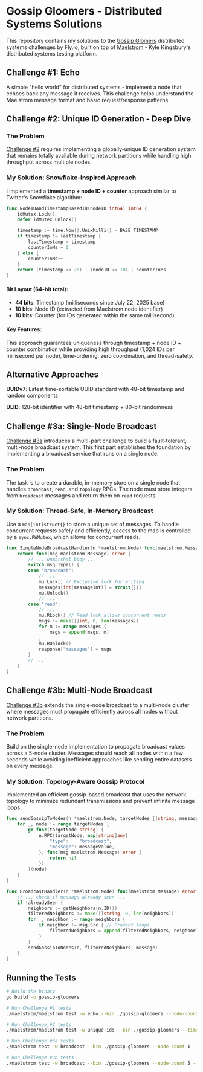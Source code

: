 # Gossip Gloomers - Distributed Systems Solutions

This repository contains my solutions to the [Gossip Glomers](https://fly.io/dist-sys/) distributed systems challenges by Fly.io, built on top of [Maelstrom](https://github.com/jepsen-io/maelstrom) - Kyle Kingsbury's distributed systems testing platform.


## Challenge #1: Echo

A simple "hello world" for distributed systems - implement a node that echoes back any message it receives. This challenge helps understand the Maelstrom message format and basic request/response patterns

## Challenge #2: Unique ID Generation - Deep Dive

### The Problem

[Challenge #2](https://fly.io/dist-sys/2/) requires implementing a globally-unique ID generation system that remains totally available during network partitions while handling high throughput across multiple nodes.

### My Solution: Snowflake-Inspired Approach

I implemented a **timestamp + node ID + counter** approach similar to Twitter's Snowflake algorithm:

```go
func NodeIDAndTimestampBasedID(nodeID int64) int64 {
    idMutex.Lock()
    defer idMutex.Unlock()

    timestamp := time.Now().UnixMilli() - BASE_TIMESTAMP
    if timestamp != lastTimestamp {
        lastTimestamp = timestamp
        counterInMs = 0
    } else {
        counterInMs++
    }
    return (timestamp << 20) | (nodeID << 10) | counterInMs
}
```

#### Bit Layout (64-bit total):
- **44 bits**: Timestamp (milliseconds since July 22, 2025 base)
- **10 bits**: Node ID (extracted from Maelstrom node identifier)
- **10 bits**: Counter (for IDs generated within the same millisecond)

#### Key Features:
This approach guarantees uniqueness through timestamp + node ID + counter combination while providing high throughput (1,024 IDs per millisecond per node), time-ordering, zero coordination, and thread-safety.

## Alternative Approaches

**UUIDv7**: Latest time-sortable UUID standard with 48-bit timestamp and random components

**ULID**: 128-bit identifier with 48-bit timestamp + 80-bit randomness


## Challenge #3a: Single-Node Broadcast

[Challenge #3a](https://fly.io/dist-sys/3a/) introduces a multi-part challenge to build a fault-tolerant, multi-node broadcast system. This first part establishes the foundation by implementing a broadcast service that runs on a single node.

### The Problem

The task is to create a durable, in-memory store on a single node that handles `broadcast`, `read`, and `topology` RPCs. The node must store integers from `broadcast` messages and return them on `read` requests.

### My Solution: Thread-Safe, In-Memory Broadcast

Use a `map[int]struct{}` to store a unique set of messages. To handle concurrent requests safely and efficiently, access to the map is controlled by a `sync.RWMutex`, which allows for concurrent reads.

```go
func SingleNodeBroadcastHandler(n *maelstrom.Node) func(maelstrom.Message) error {
	return func(msg maelstrom.Message) error {
		// ... unmarshal body ...
		switch msg.Type() {
		case "broadcast":
			// ...
			mu.Lock() // Exclusive lock for writing
			messages[int(messageInt)] = struct{}{}
			mu.Unlock()
			// ...
		case "read":
			// ...
			mu.RLock() // Read lock allows concurrent reads
			msgs := make([]int, 0, len(messages))
			for m := range messages {
				msgs = append(msgs, m)
			}
			mu.RUnlock()
			response["messages"] = msgs
		}
		// ...
	}
}
```

## Challenge #3b: Multi-Node Broadcast

[Challenge #3b](https://fly.io/dist-sys/3b/) extends the single-node broadcast to a multi-node cluster where messages must propagate efficiently across all nodes without network partitions.

### The Problem

Build on the single-node implementation to propagate broadcast values across a 5-node cluster. Messages should reach all nodes within a few seconds while avoiding inefficient approaches like sending entire datasets on every message.

### My Solution: Topology-Aware Gossip Protocol

Implemented an efficient gossip-based broadcast that uses the network topology to minimize redundant transmissions and prevent infinite message loops.

```go
func sendGossipToNodes(n *maelstrom.Node, targetNodes []string, messageValue interface{}) {
	for _, node := range targetNodes {
		go func(targetNode string) {
			n.RPC(targetNode, map[string]any{
				"type":    "broadcast", 
				"message": messageValue,
			}, func(msg maelstrom.Message) error {
				return nil
			})
		}(node)
	}
}

func BroadcastHandler(n *maelstrom.Node) func(maelstrom.Message) error {
	// ... check if message already seen ...
	if !alreadySeen {
		neighbors := getNeighbors(n.ID())
		filteredNeighbors := make([]string, 0, len(neighbors))
		for _, neighbor := range neighbors {
			if neighbor != msg.Src { // Prevent loops
				filteredNeighbors = append(filteredNeighbors, neighbor)
			}
		}
		sendGossipToNodes(n, filteredNeighbors, message)
	}
}
```



## Running the Tests

```bash
# Build the binary
go build -o gossip-gloomers

# Run Challenge #1 tests
./maelstrom/maelstrom test -w echo --bin ./gossip-gloomers --node-count 1 --time-limit 10

# Run Challenge #2 tests
./maelstrom/maelstrom test -w unique-ids --bin ./gossip-gloomers --time-limit 30 --rate 1000 --node-count 3 --availability total --nemesis partition

# Run Challenge #3a tests
./maelstrom test -w broadcast --bin ./gossip-gloomers --node-count 1 --time-limit 20 --rate 10

# Run Challenge #3b tests
./maelstrom test -w broadcast --bin ./gossip-gloomers --node-count 5 --time-limit 20 --rate 10
```
